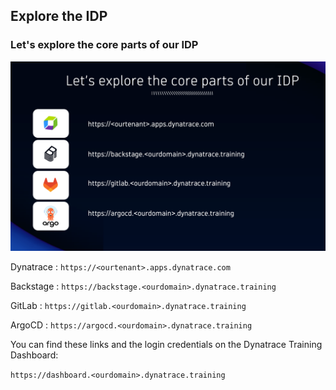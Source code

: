 ## Explore the IDP

### Let's explore the core parts of our IDP

![Explore IDP](../../../assets/images/02_03_explore_our_idp.png)

Dynatrace : `https://<ourtenant>.apps.dynatrace.com`

Backstage : `https://backstage.<ourdomain>.dynatrace.training`

GitLab : `https://gitlab.<ourdomain>.dynatrace.training`

ArgoCD : `https://argocd.<ourdomain>.dynatrace.training`

You can find these links and the login credentials on the Dynatrace Training Dashboard:

`https://dashboard.<ourdomain>.dynatrace.training`
